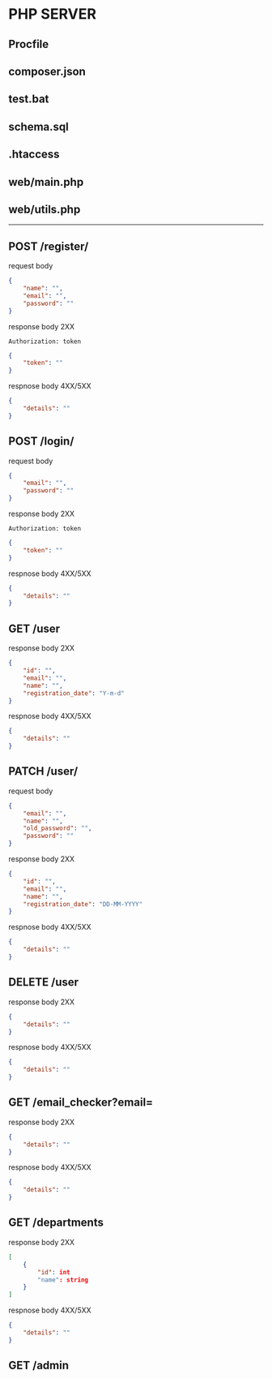 # PHP SERVER
## Procfile

## composer.json

## test.bat

## schema.sql

## .htaccess

## web/main.php

## web/utils.php


---

## POST /register/

request body
```json
{
    "name": "",
    "email": "",
    "password": ""
}
```

response body 2XX
```http
Authorization: token
```
```json
{
    "token": ""
}
```

respnose body 4XX/5XX
```json
{
    "details": ""
}
```
## POST /login/

request body
```json
{
    "email": "",
    "password": ""
}
```

response body 2XX
```http
Authorization: token
```
```json
{
    "token": ""
}
```

respnose body 4XX/5XX
```json
{
    "details": ""
}
```
## GET /user

response body 2XX
```json
{
    "id": "",
    "email": "",
    "name": "",
    "registration_date": "Y-m-d"
}
```

respnose body 4XX/5XX
```json
{
    "details": ""
}
```
## PATCH /user/

request body
```json
{
    "email": "",
    "name": "",
    "old_password": "",
    "password": ""
}
```

response body 2XX
```json
{
    "id": "",
    "email": "",
    "name": "",
    "registration_date": "DD-MM-YYYY"
}
```

respnose body 4XX/5XX
```json
{
    "details": ""
}
```
## DELETE /user

response body 2XX
```json
{
    "details": ""
}
```

respnose body 4XX/5XX
```json
{
    "details": ""
}
```
## GET /email_checker?email=<email>

response body 2XX
```json
{
    "details": ""
}
```

respnose body 4XX/5XX
```json
{
    "details": ""
}
```

## GET /departments

response body 2XX
```json
[
    {
        "id": int
        "name": string
    }
]
```

respnose body 4XX/5XX
```json
{
    "details": ""
}
```

## GET /admin
